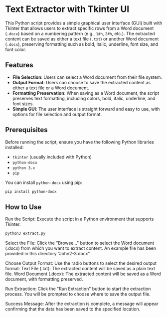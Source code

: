 # Text Extractor with Tkinter UI

This Python script provides a simple graphical user interface (GUI) built with Tkinter that allows users to extract specific rows from a Word document (`.docx`) based on a numbering pattern (e.g., `1#h`, `2#h`, etc.). The extracted content can be saved as either a text file (`.txt`) or another Word document (`.docx`), preserving formatting such as bold, italic, underline, font size, and font color.

## Features

- **File Selection**: Users can select a Word document from their file system.
- **Output Format**: Users can choose to save the extracted content as either a text file or a Word document.
- **Formatting Preservation**: When saving as a Word document, the script preserves text formatting, including colors, bold, italic, underline, and font sizes.
- **Simple GUI**: The user interface is straight forward and easy to use, with options for file selection and output format.

## Prerequisites

Before running the script, ensure you have the following Python libraries installed:

- `tkinter` (usually included with Python)
- `python-docx`
- `python 3.x`
- `pip`

You can install `python-docx` using pip:

```bash
pip install python-docx
``` 
## How to Use

Run the Script: Execute the script in a Python environment that supports Tkinter.

```bash
python3 extract.py
```

Select the File: Click the "Browse..." button to select the Word document (.docx) from which you want to extract content. An example file has been provided in this directory "John2-3.docx"

Choose Output Format: Use the radio buttons to select the desired output format:
Text File (.txt): The extracted content will be saved as a plain text file.
Word Document (.docx): The extracted content will be saved as a Word document, with formatting preserved.

Run Extraction: Click the "Run Extraction" button to start the extraction process. You will be prompted to choose where to save the output file.

Success Message: After the extraction is complete, a message will appear confirming that the data has been saved to the specified location.




